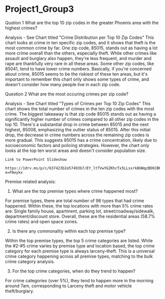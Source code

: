 # Project1_Group3


Qustion 1
     What are the top 10 zip codes in the greater Phoenix area with the highest crimes?

Analysis - See Chart titled "Crime Distribution per Top 10 Zip Codes"
     This chart looks at crime in ten specific zip codes, and it shows that theft is the most common crime by far.  One zip code, 85015, stands out as having a lot more crime overall than the others, especially theft.  While other crimes like assault and burglary also happen, they're less frequent, and murder and rape are thankfully very rare in all these areas. Some other zip codes, like 85041, tend to have lower crime numbers.  Basically, if you're concerned about crime, 85015 seems to be the riskiest of these ten areas, but it's important to remember this chart only shows some types of crime, and doesn't consider how many people live in each zip code.


Question 2
    What are the most occuring crimes per zip code?

Analysis - See Chart titled "Types of Crimes per Top 10 Zip Codes"
    This chart shows the total number of crimes in the ten zip codes with the most crime.  The biggest takeaway is that zip code 85015 stands out as having a significantly higher number of crimes compared to all other zip codes in the top 10.  There's a substantial drop in crime between 85015 and the next highest, 85008, emphasizing the outlier status of 85015.  After this initial drop, the decrease in crime numbers across the remaining zip codes is more gradual. This suggests 85015 has a crime concentration, likely due to socioeconomic factors and policing strategies. However, the chart only looks at the top ten worst areas and doesn't consider population size.
     

    Link to PowerPoint Slideshow
     https://1drv.ms/p/c/637423b2e57493b7/EY_ltTVwYGZKhcTx5LLsxrkBUWqzBD0JBKazlsT27muVgQ?e=PAeykx


Premise related analysis:
1. What are the top premise types where crime happened most?

For premise types, there are total number of 98 types that had crime happened. Within these, the top locations with more than 5% crime rates are: Single family house, apartment, parking lot, street/roadway/sidewalk, department/discount store. Overall, these are the residential areas (58.7% crime rates) and open space zones.

2. Is there any commonality within each top premise type?

Within the top premise types, the top 5 crime categories are listed. While the #2-#5 crime varies by premise type and location based, the top crime category for each premise type is always larceny-theft. This is a universal crime category happening across all premise types, matching to the bulk crime category analysis.

3. For the top crime categories, when do they trend to happen?

For crime categories (over 5%), they tend to happen more in the morning around 7am, corresponding to Larceny theft and motor vehicle theft/burglary.

